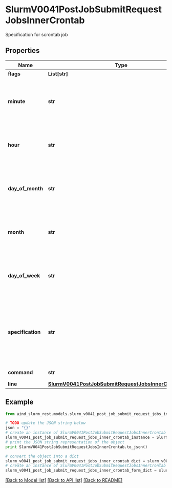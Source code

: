 # SlurmV0041PostJobSubmitRequestJobsInnerCrontab

Specification for scrontab job

## Properties

Name | Type | Description | Notes
------------ | ------------- | ------------- | -------------
**flags** | **List[str]** | Flags | [optional] 
**minute** | **str** | Ranged string specifying eligible minute values (e.g. 0-10,50) | [optional] 
**hour** | **str** | Ranged string specifying eligible hour values (e.g. 0-5,23) | [optional] 
**day_of_month** | **str** | Ranged string specifying eligible day of month values (e.g. 0-10,29) | [optional] 
**month** | **str** | Ranged string specifying eligible month values (e.g. 0-5,12) | [optional] 
**day_of_week** | **str** | Ranged string specifying eligible day of week values (e.g.0-3,7) | [optional] 
**specification** | **str** | Time specification (* means valid for all allowed values) - minute hour day_of_month month day_of_week | [optional] 
**command** | **str** | Command to run | [optional] 
**line** | [**SlurmV0041PostJobSubmitRequestJobsInnerCrontabLine**](SlurmV0041PostJobSubmitRequestJobsInnerCrontabLine.md) |  | [optional] 

## Example

```python
from aind_slurm_rest.models.slurm_v0041_post_job_submit_request_jobs_inner_crontab import SlurmV0041PostJobSubmitRequestJobsInnerCrontab

# TODO update the JSON string below
json = "{}"
# create an instance of SlurmV0041PostJobSubmitRequestJobsInnerCrontab from a JSON string
slurm_v0041_post_job_submit_request_jobs_inner_crontab_instance = SlurmV0041PostJobSubmitRequestJobsInnerCrontab.from_json(json)
# print the JSON string representation of the object
print SlurmV0041PostJobSubmitRequestJobsInnerCrontab.to_json()

# convert the object into a dict
slurm_v0041_post_job_submit_request_jobs_inner_crontab_dict = slurm_v0041_post_job_submit_request_jobs_inner_crontab_instance.to_dict()
# create an instance of SlurmV0041PostJobSubmitRequestJobsInnerCrontab from a dict
slurm_v0041_post_job_submit_request_jobs_inner_crontab_form_dict = slurm_v0041_post_job_submit_request_jobs_inner_crontab.from_dict(slurm_v0041_post_job_submit_request_jobs_inner_crontab_dict)
```
[[Back to Model list]](../README.md#documentation-for-models) [[Back to API list]](../README.md#documentation-for-api-endpoints) [[Back to README]](../README.md)



